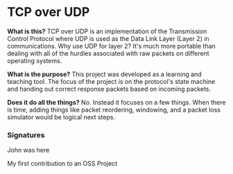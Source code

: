 # TCP over UDP

**What is this?** TCP over UDP is an implementation of the Transmission Control
Protocol where UDP is used as the Data Link Layer (Layer 2) in communications.
Why use UDP for layer 2? It's much more portable than dealing with all of the
hurdles associated with raw packets on different operating systems.

**What is the purpose?** This project was developed as a learning and teaching
tool. The focus of the project is on the protocol's state machine and handing
out correct response packets based on incoming packets.

**Does it do all the things?** No. Instead it focuses on a few things. When
there is time, adding things like packet reordering, windowing, and a packet
loss simulator would be logical next steps.


### Signatures
John was here

My first contribution to an OSS Project
